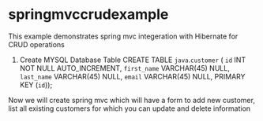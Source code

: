 # springmvccrudexample
This example demonstrates spring mvc integeration with Hibernate for CRUD operations

1) Create MYSQL Database Table
CREATE TABLE `java`.`customer` (
  `id` INT NOT NULL AUTO_INCREMENT,
  `first_name` VARCHAR(45) NULL,
  `last_name` VARCHAR(45) NULL,
  `email` VARCHAR(45) NULL,
  PRIMARY KEY (`id`));


Now we will create spring mvc which will have a form to add new customer, list all existing customers for which you can update and delete information
